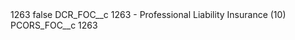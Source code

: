 <?xml version="1.0" encoding="UTF-8"?>
<CustomMetadata xmlns="http://soap.sforce.com/2006/04/metadata" xmlns:xsi="http://www.w3.org/2001/XMLSchema-instance" xmlns:xsd="http://www.w3.org/2001/XMLSchema">
    <label>1263</label>
    <protected>false</protected>
    <values>
        <field>DCR_FOC__c</field>
        <value xsi:type="xsd:string">1263 - Professional Liability Insurance (10)</value>
    </values>
    <values>
        <field>PCORS_FOC__c</field>
        <value xsi:type="xsd:string">1263</value>
    </values>
</CustomMetadata>
